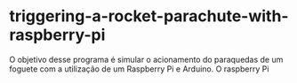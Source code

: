 # triggering-a-rocket-parachute-with-raspberry-pi
O objetivo desse programa é simular o acionamento do paraquedas de um foguete com a utilização de um Raspberry Pi e Arduino. O raspberry Pi

